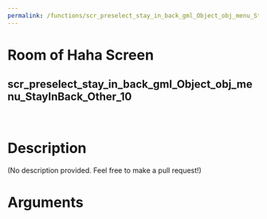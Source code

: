 ```yaml
---
permalink: /functions/scr_preselect_stay_in_back_gml_Object_obj_menu_StayInBack_Other_10
---
```

# Room of Haha Screen  
## scr_preselect_stay_in_back_gml_Object_obj_menu_StayInBack_Other_10  
&nbsp;  
# Description  
(No description provided. Feel free to make a pull request!) 
&nbsp;  
# Arguments


